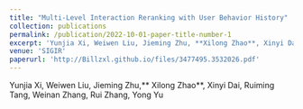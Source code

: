 ```yaml
---
title: "Multi-Level Interaction Reranking with User Behavior History"
collection: publications
permalink: /publication/2022-10-01-paper-title-number-1
excerpt: 'Yunjia Xi, Weiwen Liu, Jieming Zhu, **Xilong Zhao**, Xinyi Dai, Ruiming Tang, Weinan Zhang, Rui Zhang, Yong Yu'
venue: 'SIGIR'
paperurl: 'http://Billzxl.github.io/files/3477495.3532026.pdf'
---
```

Yunjia Xi, Weiwen Liu, Jieming Zhu,** Xilong Zhao**, Xinyi Dai, Ruiming Tang, Weinan Zhang, Rui Zhang, Yong Yu

